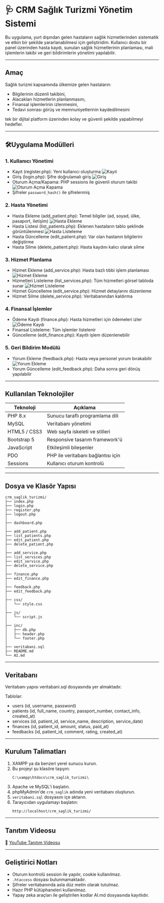 # 🩺 CRM Sağlık Turizmi Yönetim Sistemi

Bu uygulama, yurt dışından gelen hastaların sağlık hizmetlerinden sistematik ve etkin bir şekilde yararlanabilmesi için geliştiridim. Kullanıcı dostu bir panel üzerinden hasta kaydı, sunulan sağlık hizmetlerinin planlaması, mali işlemlerin takibi ve geri bildirimlerin yönetimi yapılabilir.

---

## Amaç

Sağlık turizmi kapsamında ülkemize gelen hastaların:

- Bilgilerinin düzenli takibini,
- Alacakları hizmetlerin planlanmasını,
- Finansal işlemlerinin izlenmesini,
- Tedavi sonrası görüş ve memnuniyetlerinin kaydedilmesini

tek bir dijital platform üzerinden kolay ve güvenli şekilde yapabilmeyi hedefler.

---

## 🛠Uygulama Modülleri

### 1. Kullanıcı Yönetimi
- Kayıt (register.php): Yeni kullanıcı oluşturma
  ![Kayıt](kayit.PNG)
- Giriş (login.php): Şifre doğrulamalı giriş
  ![Giriş](Giris.PNG)
- Oturum Açma/Kapama: PHP sessions ile güvenli oturum takibi
  ![Oturum Açma Kapama](anaSayfa.PNG)
- Şifreler `password_hash()` ile şifrelenmiş

### 2. Hasta Yönetimi
- Hasta Ekleme (add_patient.php): Temel bilgiler (ad, soyad, ülke, pasaport, iletişim)
  ![Hasta Ekleme](hastaEkleme.PNG)
- Hasta Listesi (list_patients.php): Eklenen hastaların tablo şeklinde görüntülenmesi
  ![Hasta Listeleme](hastaListeleme.PNG)
- Hasta Güncelleme (edit_patient.php): Var olan hastanın bilgilerini değiştirme
- Hasta Silme (delete_patient.php): Hasta kaydını kalıcı olarak silme

### 3. Hizmet Planlama
- Hizmet Ekleme (add_service.php): Hasta bazlı tıbbi işlem planlaması
  ![Hizmet Ekleme](hizmetEkleme.PNG)
- Hizmetleri Listeleme (list_services.php): Tüm hizmetleri görsel tabloda sunar
  ![Hizmet Listeleme](hizmetListeleme.PNG)
- Hizmet Güncelleme (edit_service.php): Hizmet detaylarını düzenleme
- Hizmet Silme (delete_service.php): Veritabanından kaldırma

### 4. Finansal İşlemler
- Ödeme Kaydı (finance.php): Hasta hizmetleri için ödemeleri izler
  ![Ödeme Kaydı](odemeKaydi.PNG)
- Finansal Listeleme: Tüm işlemler listelenir
- Güncelleme (edit_finance.php): Kayıtlı işlem düzenlenebilir

### 5. Geri Bildirim Modülü
- Yorum Ekleme (feedback.php): Hasta veya personel yorum bırakabilir
  ![Yorum Ekleme](yorumEkleme.PNG)
- Yorum Güncelleme (edit_feedback.php): Daha sonra geri dönüş yapılabilir

---

## Kullanılan Teknolojiler

| Teknoloji      | Açıklama                               |
|----------------|----------------------------------------|
| PHP 8.x        | Sunucu taraflı programlama dili        |
| MySQL          | Veritabanı yönetimi                    |
| HTML5 / CSS3   | Web sayfa iskeleti ve stilleri         |
| Bootstrap 5    | Responsive tasarım framework'ü         |
| JavaScript     | Etkileşimli bileşenler                 |
| PDO            | PHP ile veritabanı bağlantısı için     |
| Sessions       | Kullanıcı oturum kontrolü              |

---

## Dosya ve Klasör Yapısı

```
crm_saglik_turizmi/
├── index.php
├── login.php
├── register.php
├── logout.php
│
├── dashboard.php
│
├── add_patient.php
├── list_patients.php
├── edit_patient.php
├── delete_patient.php
│
├── add_service.php
├── list_services.php
├── edit_service.php
├── delete_service.php
│
├── finance.php
├── edit_finance.php
│
├── feedback.php
├── edit_feedback.php
│
├── css/
│   └── style.css
│
├── js/
│   └── script.js
│
├── inc/
│   ├── db.php
│   ├── header.php
│   └── footer.php
│
├── veritabani.sql
├── README.md
└── AI.md
```

---

## Veritabanı

Veritabanı yapısı veritabani.sql dosyasında yer almaktadır.

Tablolar:

- users (id, username, password)
- patients (id, full_name, country, passport_number, contact_info, created_at)
- services (id, patient_id, service_name, description, service_date)
- finances (id, patient_id, amount, status, paid_at)
- feedbacks (id, patient_id, comment, rating, created_at)

---

## Kurulum Talimatları

1. XAMPP ya da benzeri yerel sunucu kurun.
2. Bu projeyi şu klasöre taşıyın:
   ```
   C:\xampp\htdocs\crm_saglik_turizmi\
   ```
3. Apache ve MySQL’i başlatın.
4. phpMyAdmin'de `crm_saglik` adında yeni veritabanı oluşturun.
5. `veritabani.sql` dosyasını içe aktarın.
6. Tarayıcıdan uygulamayı başlatın:
   ```
   http://localhost/crm_saglik_turizmi/
   ```

---

## Tanıtım Videosu

🎥 [YouTube Tanıtım Videosu](https://youtu.be/qHOyQQmfemw)

---

## Geliştirici Notları

- Oturum kontrolü session ile yapılır, cookie kullanılmaz.
- `.htaccess` dosyası bulunmamaktadır.
- Şifreler veritabanında asla düz metin olarak tutulmaz.
- Hazır PHP kütüphaneleri kullanılmaz.
- Yapay zeka araçları ile geliştirilen kodlar AI.md dosyasında kayıtlıdır.

